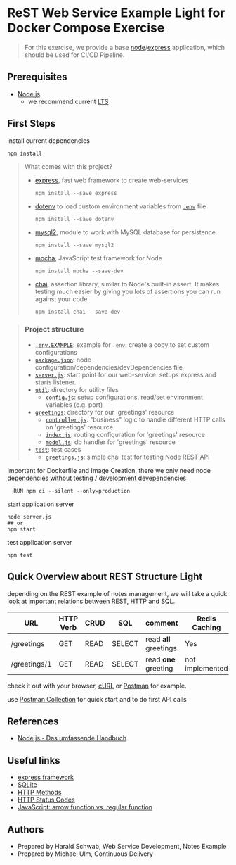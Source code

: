 # ReST Web Service Example Light for Docker Compose Exercise

> For this exercise, we provide a base [node](https://nodejs.org/en/)/[express](https://expressjs.com/) application, which should be used for CI/CD Pipeline.

## Prerequisites
* [Node.js](https://nodejs.org/en/)
  * we recommend current [LTS](https://nodejs.org/dist/latest-v14.x/)


## First Steps
install current dependencies
```console
npm install
```

> What comes with this project?
> * [express](https://expressjs.com/), fast web framework to create web-services
>   ```console
>   npm install --save express
>   ```
> * [dotenv](https://www.npmjs.com/package/dotenv) to load custom environment variables from [`.env`](.env.EXAMPLE) file
>   ```console
>   npm install --save dotenv
>   ```
> * [mysql2](https://www.npmjs.com/package/mysql2), module to work with MySQL database for persistence
>   ```console
>   npm install --save mysql2
>   ```
> * [mocha](https://www.npmjs.com/package/mocha), JavaScript test framework for Node
>   ```console
>   npm install mocha --save-dev
>   ```
> * [chai](https://www.npmjs.com/package/chai), assertion library, similar to Node's built-in assert. It makes testing much easier by giving you lots of assertions you can run against your code
>   ```console
>   npm install chai --save-dev
>   ```

> ### Project structure
> * [`.env.EXAMPLE`](.env.EXAMPLE): example for `.env`. create a copy to set custom configurations
> * [`package.json`](package.json): node configuration/dependencies/devDependencies file
> * [`server.js`](server.js): start point for our web-service. setups express and starts listener.
> * [`util`](util): directory for utility files
>   * [`config.js`](util/config.js): setup configurations, read/set environment variables (e.g. port)
> * [`greetings`](greetings): directory for our 'greetings' resource
>   * [`controller.js`](greetings/controller.js): "business" logic to handle different HTTP calls on 'greetings' resource.
>   * [`index.js`](greetings/index.js): routing configuration for 'greetings' resource
>   * [`model.js`](greetings/model.js): db handler for 'greetings' resource
> * [`test`](test): test cases
>   * [`greetings.js`](test/greetings.js): simple chai test for testing Node REST API

Important for Dockerfile and Image Creation, there we only need node dependencies without testing / development devependencies

```
  RUN npm ci --silent --only=production
```


start application server
```bashvb 
node server.js
## or
npm start
```

test application server
```bashvb 
npm test
```

## Quick Overview about REST Structure Light

depending on the REST example of notes management, we will take a quick look at important relations between REST, HTTP and SQL.

| 	URL		      | 	HTTP Verb	  |   	CRUD 	    |	SQL   		| 	comment 	   		           | Redis Caching |
|-------------|--------------|---------------|-----------|---------------------------|-------------------|
| /greetings      | GET 			    | 	READ		    |	SELECT  	| read **all** greetings  	 | Yes |
| /greetings/1    | GET 			    | 	READ		    |	SELECT  	| read **one** greeting 	   | not implemented |

check it out with your browser, [cURL](https://curl.se/) or [Postman](https://www.postman.com/) for example.

use [Postman Collection](https://www.postman.com/collections/68249abda8f8d5ec3f15) for quick start and to do first API calls


## References
* [Node.js - Das umfassende Handbuch](https://www.rheinwerk-verlag.de/nodejs-das-umfassende-handbuch/)

## Useful links
* [express framework](https://expressjs.com/)
* [SQLite](https://www.sqlite.org/docs.html)
* [HTTP Methods](https://restfulapi.net/http-methods/)
* [HTTP Status Codes](https://restfulapi.net/http-status-codes/)
* [JavaScript: arrow function vs. regular function](https://levelup.gitconnected.com/arrow-function-vs-regular-function-in-javascript-b6337fb87032)

## Authors
* Prepared by Harald Schwab, Web Service Development, Notes Example
* Prepared by Michael Ulm, Continuous Delivery